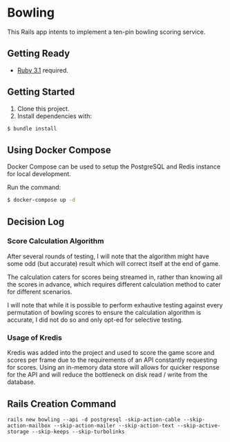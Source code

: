 # Bowling

This Rails app intents to implement a ten-pin bowling scoring service.

## Getting Ready

- [Ruby 3.1](https://www.ruby-lang.org/en/downloads/) required.

## Getting Started

1. Clone this project.
2. Install dependencies with:
```bash
$ bundle install
```

## Using Docker Compose

Docker Compose can be used to setup the PostgreSQL and Redis instance for local development.

Run the command:
```bash
$ docker-compose up -d
```
## Decision Log

### Score Calculation Algorithm

After several rounds of testing, I will note that the algorithm might have some odd (but accurate) result
which will correct itself at the end of game.

The calculation caters for scores being streamed in, rather than knowing all the scores in advance,
which requires different calculation method to cater for different scenarios.

I will note that while it is possible to perform exhautive testing against every permutation of bowling
scores to ensure the calculation algorithm is accurate, I did not do so and only opt-ed for selective 
testing.
### Usage of Kredis
Kredis was added into the project and used to score the game score and scores per frame
due to the requirements of an API constantly requesting for scores.
Using an in-memory data store will allows for quicker response for the API and
will reduce the bottleneck on disk read / write from the database.

## Rails Creation Command
```
rails new bowling --api -d postgresql -skip-action-cable --skip-action-mailbox --skip-action-mailer --skip-action-text --skip-active-storage --skip-keeps --skip-turbolinks

```
